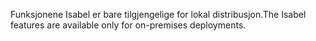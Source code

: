 <span data-ttu-id="3bedc-101">Funksjonene Isabel er bare tilgjengelige for lokal distribusjon.</span><span class="sxs-lookup"><span data-stu-id="3bedc-101">The Isabel features are available only for on-premises deployments.</span></span>